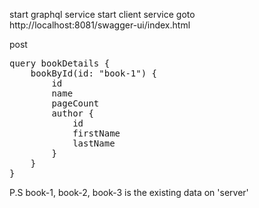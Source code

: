 start graphql service
start client service
goto http://localhost:8081/swagger-ui/index.html

post 
<pre>
query bookDetails {
    bookById(id: "book-1") {
        id
        name
        pageCount
        author {
            id
            firstName
            lastName
        }
    }
}
</pre>

P.S book-1, book-2, book-3 is the existing data on 'server'